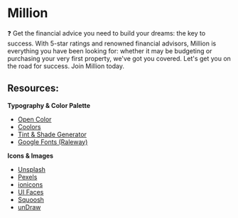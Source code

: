 # Million

❓ Get the financial advice you need to build your dreams: the key to success. With 5-star ratings and renowned financial advisors, Million is everything you have been looking for: whether it may be budgeting or purchasing your very first property, we've got you covered. Let's get you on the road for success. Join Million today.

## Resources:

 **Typography & Color Palette**

- [Open Color](https://yeun.github.io/open-color/)
- [Coolors](https://coolors.co/contrast-checker/112a46-acc8e5)
- [Tint & Shade Generator](https://maketintsandshades.com/)
- [Google Fonts (Raleway)](https://fonts.google.com/)

 **Icons & Images**

- [Unsplash](https://unsplash.com/)
- [Pexels](https://www.pexels.com/)
- [ionicons](https://ionic.io/ionicons)
- [UI Faces](https://www.uifaces.co/browse-avatars/)
- [Squoosh](https://squoosh.app/)
- [unDraw](https://undraw.co/illustrations)
